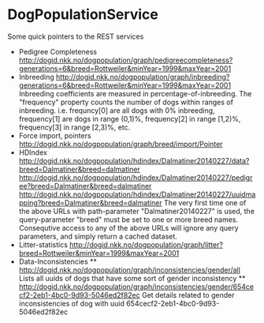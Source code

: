 DogPopulationService
====================


Some quick pointers to the REST services

* Pedigree Completeness  http://dogid.nkk.no/dogpopulation/graph/pedigreecompleteness?generations=6&breed=Rottweiler&minYear=1999&maxYear=2001
* Inbreeding  http://dogid.nkk.no/dogpopulation/graph/inbreeding?generations=6&breed=Rottweiler&minYear=1999&maxYear=2001
  Inbreeding coefficients are measured in percentage-of-inbreeding. The "frequency" property counts the number of dogs within ranges of inbreeding.
  i.e. frequncy[0] are all dogs with 0% inbreeding, frequency[1] are dogs in range (0,1)%, frequency[2] in range [1,2)%, frequency[3] in range [2,3)%, etc.
* Force import, pointers  http://dogid.nkk.no/dogpopulation/graph/breed/import/Pointer
* HDIndex
  http://dogid.nkk.no/dogpopulation/hdindex/Dalmatiner20140227/data?breed=Dalmatiner&breed=dalmatiner
  http://dogid.nkk.no/dogpopulation/hdindex/Dalmatiner20140227/pedigree?breed=Dalmatiner&breed=dalmatiner
  http://dogid.nkk.no/dogpopulation/hdindex/Dalmatiner20140227/uuidmapping?breed=Dalmatiner&breed=dalmatiner
  The very first time one of the above URLs with path-parameter "Dalmatiner20140227" is used, the query-parameter "breed"
  must be set to one or more breed names. Consequtive access to any of the above URLs will ignore any query parameters,
  and simply return a cached dataset.
* Litter-statistics  http://dogid.nkk.no/dogpopulation/graph/litter?breed=Rottweiler&minYear=1999&maxYear=2001
* Data-Inconsistencies
** http://dogid.nkk.no/dogpopulation/graph/inconsistencies/gender/all
   Lists all uuids of dogs that have some sort of gender inconsistency
** http://dogid.nkk.no/dogpopulation/graph/inconsistencies/gender/654cecf2-2eb1-4bc0-9d93-5046ed2f82ec
   Get details related to gender inconsistencies of dog with uuid 654cecf2-2eb1-4bc0-9d93-5046ed2f82ec
